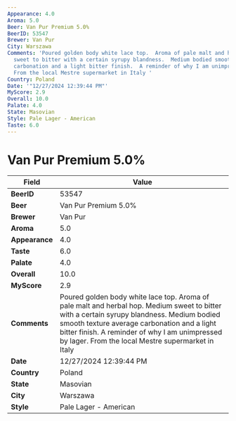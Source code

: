 ```yaml
---
Appearance: 4.0
Aroma: 5.0
Beer: Van Pur Premium 5.0%
BeerID: 53547
Brewer: Van Pur
City: Warszawa
Comments: 'Poured golden body white lace top.  Aroma of pale malt and herbal hop.  Medium
  sweet to bitter with a certain syrupy blandness.  Medium bodied smooth texture average
  carbonation and a light bitter finish.  A reminder of why I am unimpressed by lager.
  From the local Mestre supermarket in Italy '
Country: Poland
Date: '"12/27/2024 12:39:44 PM"'
MyScore: 2.9
Overall: 10.0
Palate: 4.0
State: Masovian
Style: Pale Lager - American
Taste: 6.0
---
```


# Van Pur Premium 5.0%

| Field         | Value |
|---------------|-------|
| **BeerID** | 53547 |
| **Beer** | Van Pur Premium 5.0% |
| **Brewer** | Van Pur |
| **Aroma** | 5.0 |
| **Appearance** | 4.0 |
| **Taste** | 6.0 |
| **Palate** | 4.0 |
| **Overall** | 10.0 |
| **MyScore** | 2.9 |
| **Comments** | Poured golden body white lace top.  Aroma of pale malt and herbal hop.  Medium sweet to bitter with a certain syrupy blandness.  Medium bodied smooth texture average carbonation and a light bitter finish.  A reminder of why I am unimpressed by lager. From the local Mestre supermarket in Italy  |
| **Date** | 12/27/2024 12:39:44 PM |
| **Country** | Poland |
| **State** | Masovian |
| **City** | Warszawa |
| **Style** | Pale Lager - American |
